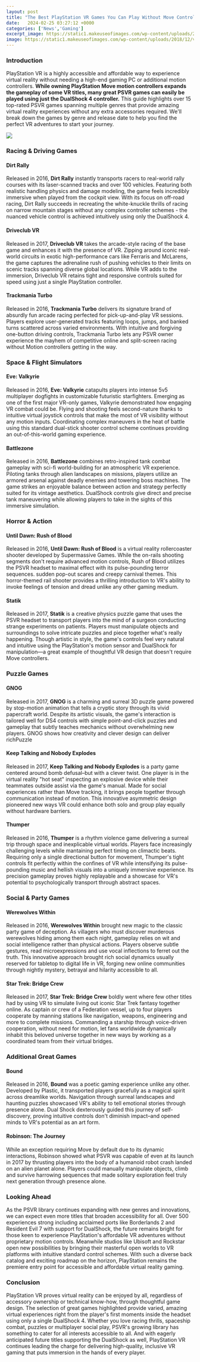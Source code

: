 ```yaml
---
layout: post
title: "The Best PlayStation VR Games You Can Play Without Move Controllers"
date:   2024-02-25 03:27:12 +0000
categories: ['News','Gaming']
excerpt_image: https://static1.makeuseofimages.com/wp-content/uploads/2018/12/vr-no-controller.jpg
image: https://static1.makeuseofimages.com/wp-content/uploads/2018/12/vr-no-controller.jpg
---
```


### Introduction 
PlayStation VR is a highly accessible and affordable way to experience virtual reality without needing a high-end gaming PC or additional motion controllers. **While owning PlayStation Move motion controllers expands the gameplay of some VR titles, many great PSVR games can easily be played using just the DualShock 4 controller.** This guide highlights over 15 top-rated PSVR games spanning multiple genres that provide amazing virtual reality experiences without any extra accessories required. We'll break down the games by genre and release date to help you find the perfect VR adventures to start your journey.

![](https://static1.makeuseofimages.com/wp-content/uploads/2018/12/vr-no-controller.jpg)
### Racing & Driving Games
#### Dirt Rally 
Released in 2016, **Dirt Rally** instantly transports racers to real-world rally courses with its laser-scanned tracks and over 100 vehicles. Featuring both realistic handling physics and damage modeling, the game feels incredibly immersive when played from the cockpit view. With its focus on off-road racing, Dirt Rally succeeds in recreating the white-knuckle thrills of racing on narrow mountain stages without any complex controller schemes - the nuanced vehicle control is achieved intuitively using only the DualShock 4. 
#### Driveclub VR
Released in 2017, **Driveclub VR** takes the arcade-style racing of the base game and enhances it with the presence of VR. Zipping around iconic real-world circuits in exotic high-performance cars like Ferraris and McLarens, the game captures the adrenaline rush of pushing vehicles to their limits on scenic tracks spanning diverse global locations. While VR adds to the immersion, Driveclub VR retains tight and responsive controls suited for speed using just a single PlayStation controller.
#### Trackmania Turbo
Released in 2016, **Trackmania Turbo** delivers its signature brand of absurdly fun arcade racing perfected for pick-up-and-play VR sessions. Players explore user-generated tracks featuring loops, jumps, and banked turns scattered across varied environments. With intuitive and forgiving one-button driving controls, Trackmania Turbo lets any PSVR owner experience the mayhem of competitive online and split-screen racing without Motion controllers getting in the way.
### Space & Flight Simulators 
#### Eve: Valkyrie
Released in 2016, **Eve: Valkyrie** catapults players into intense 5v5 multiplayer dogfights in customizable futuristic starfighters. Emerging as one of the first major VR-only games, Valkyrie demonstrated how engaging VR combat could be. Flying and shooting feels second-nature thanks to intuitive virtual joystick controls that make the most of VR visibility without any motion inputs. Coordinating complex maneuvers in the heat of battle using this standard dual-stick shooter control scheme continues providing an out-of-this-world gaming experience.
#### Battlezone  
Released in 2016, **Battlezone** combines retro-inspired tank combat gameplay with sci-fi world-building for an atmospheric VR experience. Piloting tanks through alien landscapes on missions, players utilize an armored arsenal against deadly enemies and towering boss machines. The game strikes an enjoyable balance between action and strategy perfectly suited for its vintage aesthetics. DualShock controls give direct and precise tank maneuvering while allowing players to take in the sights of this immersive simulation.
### Horror & Action
#### Until Dawn: Rush of Blood 
Released in 2016, **Until Dawn: Rush of Blood** is a virtual reality rollercoaster shooter developed by Supermassive Games. While the on-rails shooting segments don't require advanced motion controls, Rush of Blood utilizes the PSVR headset to maximal effect with its pulse-pounding terror sequences. sudden pop-out scares and creepy carnival themes. This horror-themed rail shooter provides a thrilling introduction to VR's ability to invoke feelings of tension and dread unlike any other gaming medium.
#### Statik 
Released in 2017, **Statik** is a creative physics puzzle game that uses the PSVR headset to transport players into the mind of a surgeon conducting strange experiments on patients. Players must manipulate objects and surroundings to solve intricate puzzles and piece together what's really happening. Though artistic in style, the game's controls feel very natural and intuitive using the PlayStation's motion sensor and DualShock for manipulation—a great example of thoughtful VR design that doesn't require Move controllers.
### Puzzle Games
#### GNOG
Released in 2017, **GNOG** is a charming and surreal 3D puzzle game powered by stop-motion animation that tells a cryptic story through its vivid papercraft world. Despite its artistic visuals, the game's interaction is tailored well for DS4 controls with simple point-and-click puzzles and gameplay that subtly teaches mechanics without overwhelming new players. GNOG shows how creativity and clever design can deliver richPuzzle
#### Keep Talking and Nobody Explodes  
Released in 2017, **Keep Talking and Nobody Explodes** is a party game centered around bomb defusal–but with a clever twist. One player is in the virtual reality "hot seat" inspecting an explosive device while their teammates outside assist via the game's manual. Made for social experiences rather than Move tracking, it brings people together through communication instead of motion. This innovative asymmetric design pioneered new ways VR could enhance both solo and group play equally without hardware barriers.
#### Thumper
Released in 2016, **Thumper** is a rhythm violence game delivering a surreal trip through space and inexplicable virtual worlds. Players face increasingly challenging levels while mantaining perfect timing on climactic beats. Requiring only a single directional button for movement, Thumper's tight controls fit perfectly within the confines of VR while intensifying its pulse-pounding music and hellish visuals into a uniquely immersive experience. Its precision gameplay proves highly replayable and a showcase for VR's potential to psychologically transport through abstract spaces. 
### Social & Party Games
#### Werewolves Within  
Released in 2016, **Werewolves Within** brought new magic to the classic party game of deception. As villagers who must discover murderous werewolves hiding among them each night, gameplay relies on wit and social intelligence rather than physical actions. Players observe subtle gestures, read microexpressions and use vocal inflections to ferret out the truth. This innovative approach brought rich social dynamics usually reserved for tabletop to digital life in VR, forging new online communities through nightly mystery, betrayal and hilarity accessible to all.
#### Star Trek: Bridge Crew
Released in 2017, **Star Trek: Bridge Crew** boldly went where few other titles had by using VR to simulate living out iconic Star Trek fantasy together online. As captain or crew of a Federation vessel, up to four players cooperate by manning stations like navigation, weapons, engineering and more to complete missions. Commanding a starship through voice-driven cooperation, without need for motion, let fans worldwide dynamically inhabit this beloved universe together in new ways by working as a coordinated team from their virtual bridges. 
### Additional Great Games
#### Bound
Released in 2016, **Bound** was a poetic gaming experience unlike any other. Developed by Plastic, it transported players gracefully as a magical spirit across dreamlike worlds. Navigation through surreal landscapes and haunting puzzles showcased VR's ability to tell emotional stories through presence alone. Dual Shock dexterously guided this journey of self-discovery, proving intuitive controls don't diminish impact–and opened minds to VR's potential as an art form.
#### Robinson: The Journey
While an exception requiring Move by default due to its dynamic interactions, Robinson showed what PSVR was capable of even at its launch in 2017 by thrusting players into the body of a humanoid robot crash landed on an alien planet alone. Players could manually manipulate objects, climb and survive harrowing sequences that made solitary exploration feel truly next generation through presence alone.
### Looking Ahead 
As the PSVR library continues expanding with new genres and innovations, we can expect even more titles that broaden accessibility for all. Over 500 experiences strong including acclaimed ports like Borderlands 2 and Resident Evil 7 with support for DualShock, the future remains bright for those keen to experience PlayStation's affordable VR adventures without proprietary motion controls. Meanwhile studios like Ubisoft and Rockstar open new possibilities by bringing their masterful open worlds to VR platforms with intuitive standard control schemes. With such a diverse back catalog and exciting roadmap on the horizon, PlayStation remains the premiere entry point for accessible and affordable virtual reality gaming.
### Conclusion
PlayStation VR proves virtual reality can be enjoyed by all, regardless of accessory ownership or technical know-how, through thoughtful game design. The selection of great games highlighted provide varied, amazing virtual experiences right from the player's first moments inside the headset using only a single DualShock 4. Whether you love racing thrills, spaceship combat, puzzles or multiplayer social play, PSVR's growing library has something to cater for all interests accessible to all. And with eagerly anticipated future titles supporting the DualShock as well, PlayStation VR continues leading the charge for delivering high-quality, inclusive VR gaming that puts immersion in the hands of every player.